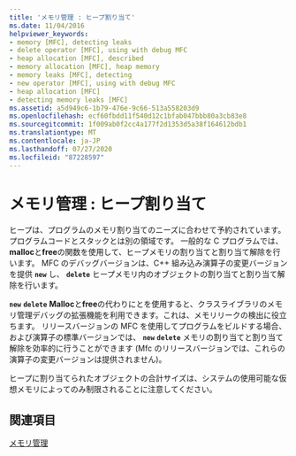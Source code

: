 ```yaml
---
title: 'メモリ管理 : ヒープ割り当て'
ms.date: 11/04/2016
helpviewer_keywords:
- memory [MFC], detecting leaks
- delete operator [MFC], using with debug MFC
- heap allocation [MFC], described
- memory allocation [MFC], heap memory
- memory leaks [MFC], detecting
- new operator [MFC], using with debug MFC
- heap allocation [MFC]
- detecting memory leaks [MFC]
ms.assetid: a5d949c6-1b79-476e-9c66-513a558203d9
ms.openlocfilehash: ecf60fbdd11f540d12c1bfab047bbb80a3cb83e8
ms.sourcegitcommit: 1f009ab0f2cc4a177f2d1353d5a38f164612bdb1
ms.translationtype: MT
ms.contentlocale: ja-JP
ms.lasthandoff: 07/27/2020
ms.locfileid: "87228597"
---
```

# <a name="memory-management-heap-allocation"></a>メモリ管理 : ヒープ割り当て

ヒープは、プログラムのメモリ割り当てのニーズに合わせて予約されています。 プログラムコードとスタックとは別の領域です。 一般的な C プログラムでは、 **malloc**と**free**の関数を使用して、ヒープメモリの割り当てと割り当て解除を行います。 MFC のデバッグバージョンは、C++ 組み込み演算子の変更バージョンを提供 **`new`** し、 **`delete`** ヒープメモリ内のオブジェクトの割り当てと割り当て解除を行います。

**`new`** **`delete`** **Malloc**と**free**の代わりにとを使用すると、クラスライブラリのメモリ管理デバッグの拡張機能を利用できます。これは、メモリリークの検出に役立ちます。 リリースバージョンの MFC を使用してプログラムをビルドする場合、および演算子の標準バージョンでは、 **`new`** **`delete`** メモリの割り当てと割り当て解除を効率的に行うことができます (Mfc のリリースバージョンでは、これらの演算子の変更バージョンは提供されません)。

ヒープに割り当てられたオブジェクトの合計サイズは、システムの使用可能な仮想メモリによってのみ制限されることに注意してください。

## <a name="see-also"></a>関連項目

[メモリ管理](memory-management.md)
